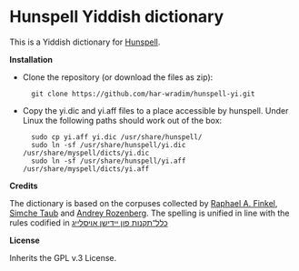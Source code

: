 Hunspell Yiddish dictionary
=======

This is a Yiddish dictionary for [Hunspell](http://hunspell.sourceforge.net/).

**Installation**

* Clone the repository (or download the files as zip):

        git clone https://github.com/har-wradim/hunspell-yi.git

* Copy the yi.dic and yi.aff files to a place accessible by hunspell. Under Linux the following paths should work out of the box:

        sudo cp yi.aff yi.dic /usr/share/hunspell/
        sudo ln -sf /usr/share/hunspell/yi.dic /usr/share/myspell/dicts/yi.dic
        sudo ln -sf /usr/share/hunspell/yi.aff /usr/share/myspell/dicts/yi.aff

**Credits**

The dictionary is based on the corpuses collected by [Raphael A. Finkel](http://www.cs.uky.edu/~raphael/yiddish.html), [Simche Taub](http://jidysz.net/) and [Andrey Rozenberg](https://github.com/har-wradim). The spelling is unified in line with the rules codified in [כלל־תקנות פון יידישן אויסלייג](https://yi.wikisource.org/wiki/כלל־תקנות_פון_יידישן_אויסלייג)

**License**

Inherits the GPL v.3 License.

